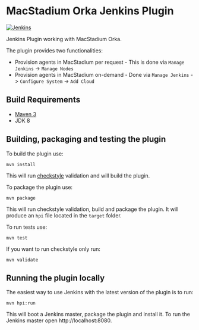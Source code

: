 # MacStadium Orka Jenkins Plugin

[![Jenkins](https://ci.jenkins.io/job/Plugins/job/macstadium-orka-plugin/job/master/badge/icon)](https://ci.jenkins.io/job/Plugins/job/macstadium-orka-plugin/job/master/)

Jenkins Plugin working with MacStadium Orka.

The plugin provides two functionalities:  

* Provision agents in MacStadium per request - This is done via `Manage Jenkins` -> `Manage Nodes`
* Provision agents in MacStadium on-demand - Done via `Manage Jenkins` -> `Configure System` -> `Add Cloud`

## Build Requirements

* [Maven 3][maven]
* JDK 8

## Building, packaging and testing the plugin

To build the plugin use:  

    mvn install

This will run [checkstyle][checkstyle] validation and will build the plugin.

To package the plugin use:

    mvn package

This will run checkstyle validation, build and package the plugin.
It will produce an `hpi` file located in the `target` folder.

To run tests use:

    mvn test

If you want to run checkstyle only run:

    mvn validate

## Running the plugin locally

The easiest way to use Jenkins with the latest version of the plugin is to run:

    mvn hpi:run

This will boot a Jenkins master, package the plugin and install it. To run the Jenkins master open http://localhost:8080.

[maven]: http://maven.apache.org/
[checkstyle]: http://checkstyle.sourceforge.net/
